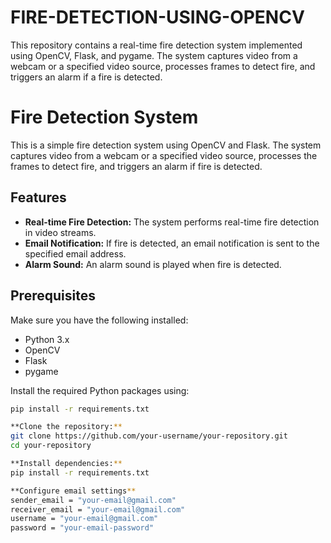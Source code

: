 # FIRE-DETECTION-USING-OPENCV
This repository contains a real-time fire detection system implemented using OpenCV, Flask, and pygame. The system captures video from a webcam or a specified video source, processes frames to detect fire, and triggers an alarm if a fire is detected.
# Fire Detection System

This is a simple fire detection system using OpenCV and Flask. The system captures video from a webcam or a specified video source, processes the frames to detect fire, and triggers an alarm if fire is detected.

## Features

- **Real-time Fire Detection:** The system performs real-time fire detection in video streams.
- **Email Notification:** If fire is detected, an email notification is sent to the specified email address.
- **Alarm Sound:** An alarm sound is played when fire is detected.

## Prerequisites

Make sure you have the following installed:

- Python 3.x
- OpenCV
- Flask
- pygame

Install the required Python packages using:

```bash
pip install -r requirements.txt

**Clone the repository:**
git clone https://github.com/your-username/your-repository.git
cd your-repository

**Install dependencies:**
pip install -r requirements.txt

**Configure email settings**
sender_email = "your-email@gmail.com"
receiver_email = "your-email@gmail.com"
username = "your-email@gmail.com"
password = "your-email-password"

